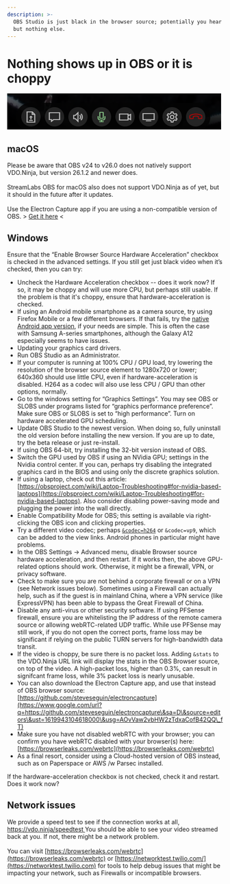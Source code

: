 ```yaml
---
description: >-
  OBS Studio is just black in the browser source; potentially you hear audio,
  but nothing else.
---
```


# Nothing shows up in OBS or it is choppy

![](<../.gitbook/assets/image (1).png>)

## macOS

Please be aware that OBS v24 to v26.0 does not natively support VDO.Ninja, but version 26.1.2 and newer does.\
\
StreamLabs OBS for macOS also does not support VDO.Ninja as of yet, but it should in the future after it updates.\
\
Use the Electron Capture app if you are using a non-compatible version of OBS. > [Get it here](https://github.com/steveseguin/electroncapture) <

## Windows

Ensure that the “Enable Browser Source Hardware Acceleration” checkbox is checked in the advanced settings. If you still get just black video when it’s checked, then you can try:

* Uncheck the Hardware Acceleration checkbox -- does it work now? If so, it may be choppy and will use more CPU, but perhaps still usable. If the problem is that it's choppy, ensure that hardware-acceleration is checked.&#x20;
* If using an Android mobile smartphone as a camera source, try using Firefox Mobile or a few different browsers. If that fails, try the [native Android app version](../platform-specific-issues/android.md), if your needs are simple. This is often the case with Samsung A-series smartphones, although the Galaxy A12 especially seems to have issues.
* Updating your graphics card drivers.
* Run OBS Studio as an Administrator.
* If your computer is running at 100% CPU / GPU load, try lowering the resolution of the browser source element to 1280x720 or lower; 640x360 should use little CPU, even if hardware-acceleration is disabled.  H264 as a codec will also use less CPU / GPU than other options, normally.
* Go to the windows setting for “Graphics Settings”. You may see OBS or SLOBS under programs listed for “graphics performance preference”. Make sure OBS or SLOBS is set to “high performance”. Turn on hardware accelerated GPU scheduling.
* Update OBS Studio to the newest version. When doing so, fully uninstall the old version before installing the new version. If you are up to date, try the beta release or just re-install.
* If using OBS 64-bit, try installing the 32-bit version instead of OBS.
* Switch the GPU used by OBS if using an NVidia GPU; settings in the Nvidia control center. If you can, perhaps try disabling the integrated graphics card in the BIOS and using only the discrete graphics solution.
* If using a laptop, check out this article: [https://obsproject.com/wiki/Laptop-Troubleshooting#for-nvidia-based-laptops](https://obsproject.com/wiki/Laptop-Troubleshooting#for-nvidia-based-laptops). Also consider disabling power-saving mode and plugging the power into the wall directly.
* Enable Compatibility Mode for OBS; this setting is available via right-clicking the OBS icon and clicking properties.
* Try a different video codec; perhaps [`&codec=h264`](../advanced-settings/view-parameters/codec.md) or `&codec=vp9`, which can be added to the view links. Android phones in particular might have problems.
* In the OBS Settings -> Advanced menu, disable Browser source hardware acceleration, and then restart. If it works then, the above GPU-related options should work. Otherwise, it might be a firewall, VPN, or privacy software.
* Check to make sure you are not behind a corporate firewall or on a VPN (see Network issues below). Sometimes using a Firewall can actually help, such as if the guest is in mainland China, where a VPN service (like ExpressVPN) has been able to bypass the Great Firewall of China.
* Disable any anti-virus or other security software. If using PFSense firewall, ensure you are whitelisting the IP address of the remote camera source or allowing webRTC-related UDP traffic. While use PFSense may still work, if you do not open the correct ports, frame loss may be significant if relying on the public TURN servers for high-bandwidth data transit.
* If the video is choppy, be sure there is no packet loss. Adding `&stats` to the VDO.Ninja URL link will display the stats in the OBS Browser source, on top of the video.  A high-packet loss, higher than 0.3%, can result in signifcant frame loss, while 3% packet loss is nearly unusable.
* You can also download the Electron Capture app, and use that instead of OBS browser source: [https://github.com/steveseguin/electroncapture](https://www.google.com/url?q=https://github.com/steveseguin/electroncapture\&sa=D\&source=editors\&ust=1619943104618000\&usg=AOvVaw2vbHW2zTdxaCofB42QQ\_fT)
* Make sure you have not disabled webRTC with your browser; you can confirm you have webRTC disabled with your browser(s) here: [https://browserleaks.com/webrtc](https://browserleaks.com/webrtc)
* As a final resort, consider using a Cloud-hosted version of OBS instead, such as on Paperspace or AWS /w Parsec installed.

If the hardware-acceleration checkbox is not checked, check it and restart. Does it work now?

## Network issues

We provide a speed test to see if the connection works at all,[ https://vdo.ninja/speedtest ](https://vdo.ninja/speedtest) You should be able to see your video streamed back at you. If not, there might be a network problem.\
\
You can visit [https://browserleaks.com/webrtc](https://browserleaks.com/webrtc) or [https://networktest.twilio.com/](https://networktest.twilio.com) for tools to help debug issues that might be impacting your network, such as Firewalls or incompatible browsers.
